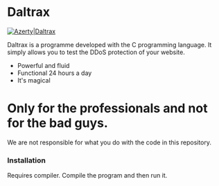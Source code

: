 # Daltrax

[![Azerty|Daltrax](https://programmerspoint.in/images/c-programming-course.png)](https://en.wikipedia.org/wiki/C_(programming_language))

Daltrax is a programme developed with the C programming language. It simply allows you to test the DDoS protection of your website.


  - Powerful and fluid
  - Functional 24 hours a day
  - It's magical

# Only for the professionals and not for the bad guys.

  We are not responsible for what you do with the code in this repository.


### Installation

Requires compiler.
Compile the program and then run it.
